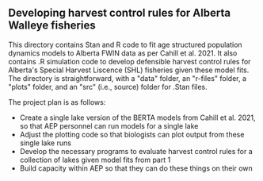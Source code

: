 ## Developing harvest control rules for Alberta Walleye fisheries

This directory contains Stan and R code to fit age structured population dynamics models to Alberta FWIN data as per Cahill et al. 2021.  It also contains .R simulation code to develop defensible harvest control rules for Alberta's Special Harvest Liscence (SHL) fisheries given these model fits. The directory is straightforward, with a "data" folder, an "r-files" folder, a "plots" folder, and an "src" (i.e., source) folder for .Stan files. 

The project plan is as follows:

* Create a single lake version of the BERTA models from Cahill et al. 2021, so that AEP personnel can run models for a single lake 
* Adjust the plotting code so that biologists can plot output from these single lake runs
* Develop the necessary programs to evaluate harvest control rules for a collection of lakes given model fits from part 1 
* Build capacity within AEP so that they can do these things on their own